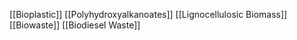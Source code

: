 [[Bioplastic]]
[[Polyhydroxyalkanoates]]
[[Lignocellulosic Biomass]]
[[Biowaste]]
[[Biodiesel Waste]]
